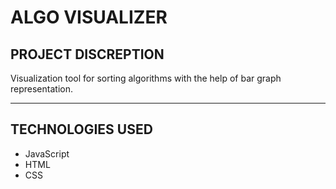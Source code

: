 # ALGO VISUALIZER
		

PROJECT DISCREPTION
----------------------------
 Visualization tool for sorting algorithms with the help of bar graph representation.

----------------------------

TECHNOLOGIES USED
----------------------------
-  JavaScript
-  HTML 
-  CSS






